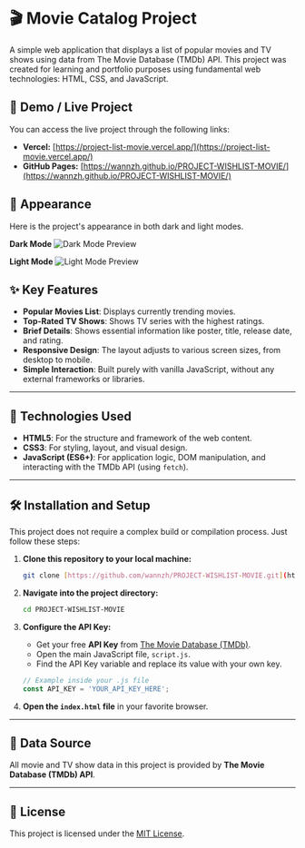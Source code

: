 # 🎬 Movie Catalog Project

A simple web application that displays a list of popular movies and TV shows using data from The Movie Database (TMDb) API. This project was created for learning and portfolio purposes using fundamental web technologies: HTML, CSS, and JavaScript.

## 🚀 Demo / Live Project

You can access the live project through the following links:

-   **Vercel:** [https://project-list-movie.vercel.app/](https://project-list-movie.vercel.app/)
-   **GitHub Pages:** [https://wannzh.github.io/PROJECT-WISHLIST-MOVIE/](https://wannzh.github.io/PROJECT-WISHLIST-MOVIE/)

## 🌟 Appearance

Here is the project's appearance in both dark and light modes.

**Dark Mode**
![Dark Mode Preview](https://github.com/user-attachments/assets/bd965caf-84b6-4772-846f-fcf7abe6ce60)

**Light Mode**
![Light Mode Preview](https://github.com/user-attachments/assets/d84c73cd-298e-49a1-8b49-1cd9323adbda)

## ✨ Key Features

-   **Popular Movies List**: Displays currently trending movies.
-   **Top-Rated TV Shows**: Shows TV series with the highest ratings.
-   **Brief Details**: Shows essential information like poster, title, release date, and rating.
-   **Responsive Design**: The layout adjusts to various screen sizes, from desktop to mobile.
-   **Simple Interaction**: Built purely with vanilla JavaScript, without any external frameworks or libraries.

---

## 🔧 Technologies Used

-   **HTML5**: For the structure and framework of the web content.
-   **CSS3**: For styling, layout, and visual design.
-   **JavaScript (ES6+)**: For application logic, DOM manipulation, and interacting with the TMDb API (using `fetch`).

---

## 🛠️ Installation and Setup

This project does not require a complex build or compilation process. Just follow these steps:

1.  **Clone this repository to your local machine:**
    ```bash
    git clone [https://github.com/wannzh/PROJECT-WISHLIST-MOVIE.git](https://github.com/wannzh/PROJECT-WISHLIST-MOVIE.git)
    ```

2.  **Navigate into the project directory:**
    ```bash
    cd PROJECT-WISHLIST-MOVIE
    ```

3.  **Configure the API Key:**
    -   Get your free **API Key** from [The Movie Database (TMDb)](https://www.themoviedb.org/signup).
    -   Open the main JavaScript file, `script.js`.
    -   Find the API Key variable and replace its value with your own key.
      ```javascript
      // Example inside your .js file
      const API_KEY = 'YOUR_API_KEY_HERE';
      ```

4.  **Open the `index.html` file** in your favorite browser.

---

## 📄 Data Source

All movie and TV show data in this project is provided by **The Movie Database (TMDb) API**.

---

## 📜 License

This project is licensed under the [MIT License](LICENSE).
